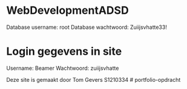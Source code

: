 # WebDevelopmentADSD
Database username: root
Database wachtwoord: Zuiijsvhatte33!

# Login gegevens in site
Username: Beamer
Wachtwoord: zuiijsvhatte

Deze site is gemaakt door Tom Gevers S1210334
#   p o r t f o l i o - o p d r a c h t  
 